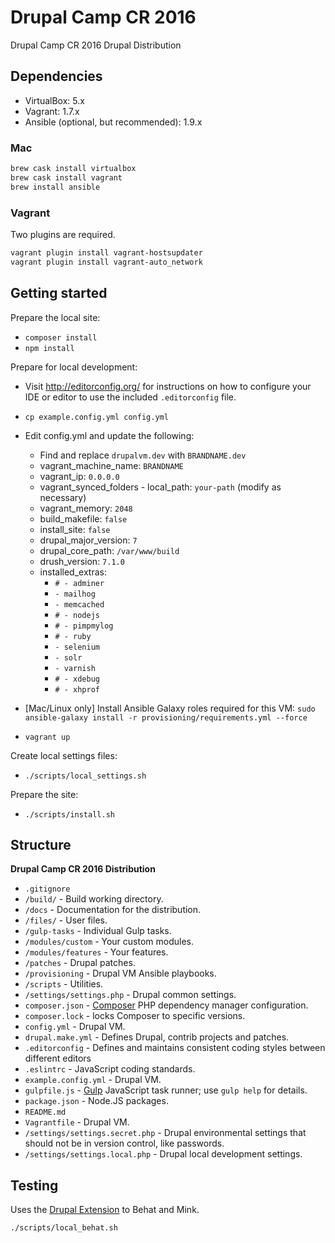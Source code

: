 # Drupal Camp CR 2016

Drupal Camp CR 2016 Drupal Distribution

## Dependencies

* VirtualBox: 5.x
* Vagrant: 1.7.x
* Ansible (optional, but recommended): 1.9.x

### Mac

```bash
brew cask install virtualbox
brew cask install vagrant
brew install ansible
```

### Vagrant

Two plugins are required.

```bash
vagrant plugin install vagrant-hostsupdater
vagrant plugin install vagrant-auto_network
```

## Getting started

Prepare the local site:

* `composer install`
* `npm install`

Prepare for local development:

* Visit http://editorconfig.org/ for instructions on how to configure your IDE or editor to use the included `.editorconfig` file.
* `cp example.config.yml config.yml`
* Edit config.yml and update the following:
    * Find and replace `drupalvm.dev` with `BRANDNAME.dev`
    * vagrant_machine_name: `BRANDNAME`
    * vagrant_ip: `0.0.0.0`
    * vagrant_synced_folders - local_path: `your-path` (modify as necessary)
    * vagrant_memory: `2048`
    * build_makefile: `false`
    * install_site: `false`
    * drupal_major_version: `7`
    * drupal_core_path: `/var/www/build`
    * drush_version: `7.1.0`
    * installed_extras:
      * `# - adminer`
      * `- mailhog`
      * `- memcached`
      * `# - nodejs`
      * `# - pimpmylog`
      * `# - ruby`
      * `- selenium`
      * `- solr`
      * `- varnish`
      * `# - xdebug`
      * `# - xhprof`
* [Mac/Linux only] Install Ansible Galaxy roles required for this VM: `sudo ansible-galaxy install -r provisioning/requirements.yml --force`

* `vagrant up`

Create local settings files:

* `./scripts/local_settings.sh`

Prepare the site:

* `./scripts/install.sh`

## Structure

**Drupal Camp CR 2016 Distribution**

* `.gitignore`
* `/build/` - Build working directory.
* `/docs` - Documentation for the distribution.
* `/files/` - User files.
* `/gulp-tasks` - Individual Gulp tasks.
* `/modules/custom` - Your custom modules.
* `/modules/features` - Your features.
* `/patches` - Drupal patches.
* `/provisioning` - Drupal VM Ansible playbooks.
* `/scripts` - Utilities.
* `/settings/settings.php` - Drupal common settings.
* `composer.json` - [Composer](https://getcomposer.org) PHP dependency manager configuration.
* `composer.lock` - locks Composer to specific versions.
* `config.yml` - Drupal VM.
* `drupal.make.yml` - Defines Drupal, contrib projects and patches.
* `.editorconfig` - Defines and maintains consistent coding styles between different editors
* `.eslintrc` - JavaScript coding standards.
* `example.config.yml` - Drupal VM.
* `gulpfile.js` - [Gulp](http://gulpjs.com/) JavaScript task runner; use `gulp help` for details.
* `package.json` - Node.JS packages.
* `README.md`
* `Vagrantfile` - Drupal VM.
* `/settings/settings.secret.php` - Drupal environmental settings that should not be in version control, like passwords.
* `/settings/settings.local.php` - Drupal local development settings.

## Testing

Uses the [Drupal Extension](http://behat-drupal-extension.readthedocs.org/en/3.1/index.html) to Behat and Mink.

```bash
./scripts/local_behat.sh
```
